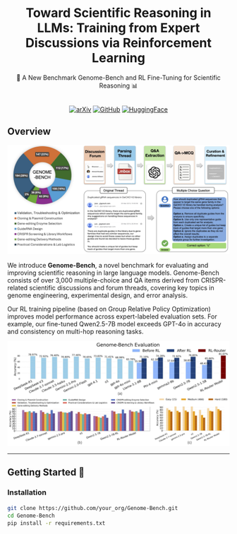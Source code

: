 <div align="center">

# Toward Scientific Reasoning in LLMs: Training from Expert Discussions via Reinforcement Learning

<div>
🧬 A New Benchmark Genome-Bench and RL Fine-Tuning for Scientific Reasoning 📊
</div>
</div>

<div>
<br>

<div align="center">

[![arXiv](https://img.shields.io/badge/arXiv-2301.00001-red?style=for-the-badge&logo=arxiv&logoColor=auto)](https://arxiv.org/abs/your_arxiv_id)
[![GitHub](https://img.shields.io/badge/GitHub-Code-000000?style=for-the-badge&logo=github&logoColor=auto)](https://github.com/mingyin0312/RL4GenomeBench)
[![HuggingFace](https://img.shields.io/badge/HuggingFace-Dataset-ffcc00?style=for-the-badge&logo=huggingface&logoColor=auto)](https://huggingface.co/datasets/Mingyin0312/Genome-Bench)

</div>
</div>

## Overview

![](figure/overview.png)

We introduce **Genome-Bench**, a novel benchmark for evaluating and improving scientific reasoning in large language models. Genome-Bench consists of over 3,000 multiple-choice and QA items derived from CRISPR-related scientific discussions and forum threads, covering key topics in genome engineering, experimental design, and error analysis.

Our RL training pipeline (based on Group Relative Policy Optimization) improves model performance across expert-labeled evaluation sets. For example, our fine-tuned Qwen2.5-7B model exceeds GPT-4o in accuracy and consistency on multi-hop reasoning tasks.

![](figure/example_result.png)

---

## Getting Started 🎯

### Installation

```bash
git clone https://github.com/your_org/Genome-Bench.git
cd Genome-Bench
pip install -r requirements.txt
